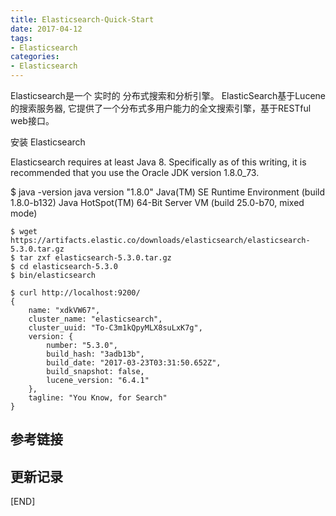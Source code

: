 ```yaml
---
title: Elasticsearch-Quick-Start
date: 2017-04-12
tags:
- Elasticsearch
categories:
- Elasticsearch
---
```


Elasticsearch是一个 实时的 分布式搜索和分析引擎。
ElasticSearch基于Lucene的搜索服务器, 它提供了一个分布式多用户能力的全文搜索引擎，基于RESTful web接口。

<!-- more -->

安装 Elasticsearch

Elasticsearch requires at least Java 8. 
Specifically as of this writing, it is recommended that you use the Oracle JDK version 1.8.0_73. 

$ java -version
java version "1.8.0"
Java(TM) SE Runtime Environment (build 1.8.0-b132)
Java HotSpot(TM) 64-Bit Server VM (build 25.0-b70, mixed mode)


```
$ wget https://artifacts.elastic.co/downloads/elasticsearch/elasticsearch-5.3.0.tar.gz
$ tar zxf elasticsearch-5.3.0.tar.gz 
$ cd elasticsearch-5.3.0 
$ bin/elasticsearch

$ curl http://localhost:9200/
{
    name: "xdkVW67",
    cluster_name: "elasticsearch",
    cluster_uuid: "To-C3m1kQpyMLX8suLxK7g",
    version: {
        number: "5.3.0",
        build_hash: "3adb13b",
        build_date: "2017-03-23T03:31:50.652Z",
        build_snapshot: false,
        lucene_version: "6.4.1"
    },
    tagline: "You Know, for Search"
}
```


## 参考链接   
 


## 更新记录

 
[END]